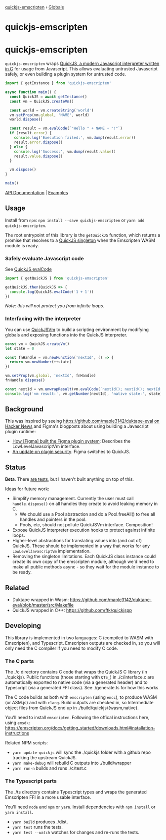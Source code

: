 [quickjs-emscripten](README.md) › [Globals](globals.md)

# quickjs-emscripten

# quickjs-emscripten

`quickjs-emscripten` wraps [QuickJS, a modern Javascript interpreter written in
C](https://bellard.org/quickjs/) for usage from Javascript. This allows
evaluating untrusted Javascript safely, or even building a plugin system for
untrusted code.

```typescript
import { getInstance } from 'quickjs-emscripten'

async function main() {
  const QuickJS = await getInstance()
  const vm = QuickJS.createVm()

  const world = vm.createString('world')
  vm.setProp(vm.global, 'NAME', world)
  world.dispose()

  const result = vm.evalCode(`"Hello " + NAME + "!"`)
  if (result.error) {
    console.log('Execution failed:', vm.dump(result.error))
    result.error.dispose()
  } else {
    console.log('Success:', vm.dump(result.value))
    result.value.dispose()
  }

  vm.dispose()
}

main()
```

[API Documentation](https://github.com/justjake/quickjs-emscripten/blob/master/doc/globals.md) | [Examples](https://github.com/justjake/quickjs-emscripten/blob/master/ts/quickjs.test.ts)

## Usage

Install from `npm`: `npm install --save quickjs-emscripten` or `yarn add quickjs-emscripten`.

The root entrypoint of this library is the `getQuickJS` function, which returns
a promise that resolves to a [QuickJS singleton](doc/classes/quickjs.md) when
the Emscripten WASM module is ready.

### Safely evaluate Javascript code

See [QuickJS.evalCode](https://github.com/justjake/quickjs-emscripten/blob/master/doc/classes/quickjs.md#evalcode)

```typescript
import { getQuickJS } from 'quickjs-emscripten'

getQuickJS.then(QuickJS => {
  console.log(QuickJS.evalCode('1 + 1'))
})
```

_Note: this will not protect you from infinite loops._

### Interfacing with the interpreter

You can use [QuickJSVm](https://github.com/justjake/quickjs-emscripten/blob/master/doc/classes/quickjsvm.md)
to build a scripting environment by modifying globals and exposing functions
into the QuickJS interpreter.

```typescript
const vm = QuickJS.createVm()
let state = 0

const fnHandle = vm.newFunction('nextId', () => {
  return vm.newNumber(++state)
})

vm.setProp(vm.global, 'nextId', fnHandle)
fnHandle.dispose()

const nextId = vm.unwrapResult(vm.evalCode(`nextId(); nextId(); nextId()`))
console.log('vm result:', vm.getNumber(nextId), 'native state:', state)
```

## Background

This was inspired by seeing https://github.com/maple3142/duktape-eval
[on Hacker News](https://news.ycombinator.com/item?id=21946565) and Figma's
blogposts about using building a Javascript plugin runtime:

- [How [Figma] built the Figma plugin system](https://www.figma.com/blog/how-we-built-the-figma-plugin-system/): Describes the LowLevelJavascriptVm interface.
- [An update on plugin security](https://www.figma.com/blog/an-update-on-plugin-security/): Figma switches to QuickJS.

## Status

**Beta**. There [are tests](https://github.com/justjake/quickjs-emscripten/blob/master/ts/quickjs.test.ts), but I haven't built anything
on top of this.

Ideas for future work:

- Simplify memory management. Currently the user must call `handle.dispose()` on all handles they
  create to avoid leaking memory in C.
  - We chould use a Pool abstraction and do a Pool.freeAll() to free all handles and pointers
    in the pool.
  - Pools, etc, should not pollute QuickJSVm interface. Composition!
- Expose QuickJS interpreter execution hooks to protect against infinite loops.
- Higher-level abstractions for translating values into (and out of) QuickJS.
  These should be implemented in a way that works for any `LowLevelJavascriptVm`
  implementation.
- Removing the singleton limitations. Each QuickJS class instance could create
  its own copy of the emscripten module, although we'd need to make all public
  methods async - so they wait for the module instance to be ready.

## Related

- Duktape wrapped in Wasm: https://github.com/maple3142/duktape-eval/blob/master/src/Makefile
- QuickJS wrapped in C++: https://github.com/ftk/quickjspp

## Developing

This library is implemented in two languages: C (compiled to WASM with
Emscripten), and Typescript. Emscripten outputs are checked in, so you will
only need the C compiler if you need to modify C code.

### The C parts

The ./c directory contains C code that wraps the QuickJS C library (in ./quickjs).
Public functions (those starting with `QTS_`) in ./c/interface.c are
automatically exported to native code (via a generated header) and to
Typescript (via a generated FFI class). See ./generate.ts for how this works.

The C code builds as both with `emscripten` (using `emcc`), to produce WASM (or
ASM.js) and with `clang`. Build outputs are checked in, so
Intermediate object files from QuickJS end up in ./build/quickjs/{wasm,native}.

You'll need to install `emscripten`. Following the offical instructions here, using `emsdk`:
https://emscripten.org/docs/getting_started/downloads.html#installation-instructions

Related NPM scripts:

- `yarn update-quickjs` will sync the ./quickjs folder with a
  github repo tracking the upstream QuickJS.
- `yarn make-debug` will rebuild C outputs into ./build/wrapper
- `yarn run-n` builds and runs ./c/test.c

### The Typescript parts

The ./ts directory contains Typescript types and wraps the generated Emscripten
FFI in a more usable interface.

You'll need `node` and `npm` or `yarn`. Install dependencies with `npm install`
or `yarn install`.

- `yarn build` produces ./dist.
- `yarn test` runs the tests.
- `yarn test --watch` watches for changes and re-runs the tests.
